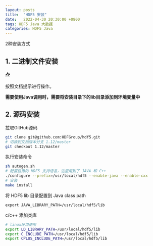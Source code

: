```yaml
---
layout: posts
title:  "HDF5 安装"
date:   2022-04-30 20:30:00 +0800
tags: HDF5 Java 大数据
categories: HDF5 Java
---
```


2种安装方式

## 1. 二进制文件安装

[:inbox_tray:](https://www.hdfgroup.org/downloads/hdf5)

按照文档提示进行操作。

**需要使用Java调用时，需要将安装目录下的lib目录添加到环境变量中**

## 2. 源码安装

拉取GitHub源码

```bash
git clone git@github.com:HDFGroup/hdf5.git
# 切换到文档版本分支 1.12/master
git checkout 1.12/master
```

执行安装命令

```bash
sh autogen.sh
# 配置启用的 HDF5 支持语言，这里用到了 JAVA 和 C++
./configure --prefix=/usr/local/hdf5 --enable-java --enable-cxx
# 安装
make install
```

将 HDF5 lib 目录配置到 Java class path

```
export JAVA_LIBRARY_PATH=/usr/local/hdf5/lib
```

c/c++ 添加类库

```bash
# linux环境使用
export LD_LIBRARY_PATH=/usr/local/hdf5/lib
export C_INCLUDE_PATH=/usr/local/hdf5/lib
export CPLUS_INCLUDE_PATH=/usr/local/hdf5/lib
```
